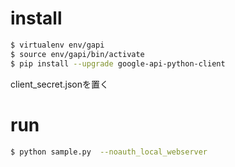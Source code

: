 install
========

```bash
$ virtualenv env/gapi
$ source env/gapi/bin/activate
$ pip install --upgrade google-api-python-client
```

client_secret.jsonを置く

run
========

```bash
$ python sample.py  --noauth_local_webserver
```
